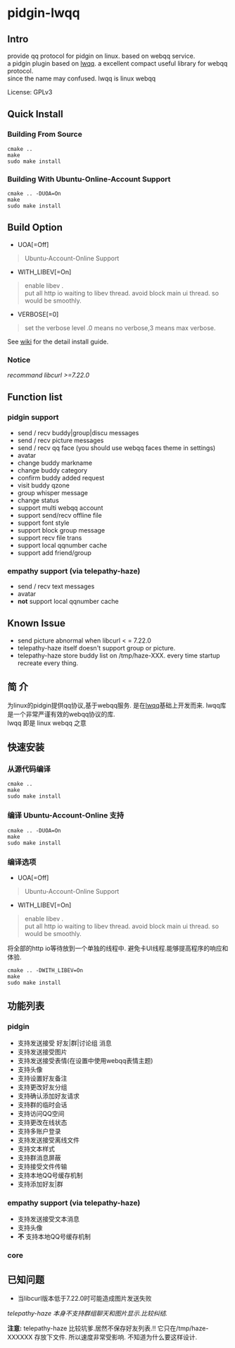 pidgin-lwqq
===========

Intro
-----
 provide qq protocol for pidgin on linux. based on webqq service.  
 a pidgin plugin based on [lwqq](https://github.com/mathslinux/lwqq).
 a excellent compact useful library for webqq protocol.   
 since the name may confused. lwqq is linux webqq

License: GPLv3


Quick Install
-------------

### Building From Source
    cmake .. 
    make
    sudo make install

### Building With Ubuntu-Online-Account Support
    cmake .. -DUOA=On
    make
    sudo make install

Build Option
------------

- UOA[=Off] 
> Ubuntu-Account-Online Support

- WITH_LIBEV[=On]
> enable libev .  
  put all http io waiting to libev thread.
  avoid block main ui thread. so would be smoothly.

- VERBOSE[=0]
> set the verbose level .0 means no verbose,3 means max verbose.

See [wiki](https://github.com/xiehuc/pidgin-lwqq/wiki) for the detail install guide.


### Notice

*recommand libcurl >=7.22.0*

Function list
-------------

### pidgin support

* send / recv buddy|group|discu messages
* send / recv picture messages
* send / recv qq face (you should use webqq faces theme in settings)
* avatar
* change buddy markname
* change buddy category
* confirm buddy added request
* visit buddy qzone
* group whisper message
* change status
* support multi webqq account
* support send/recv offline file
* support font style
* support block group message
* support recv file trans
* support local qqnumber cache
* support add friend/group

### empathy support (via telepathy-haze)

* send / recv text messages
* avatar
* **not** support local qqnumber cache


Known Issue
-----------

* send picture abnormal when libcurl < = 7.22.0
* telepathy-haze itself doesn't support group or picture.
* telepathy-haze store buddy list on /tmp/haze-XXX.
  every time startup recreate every thing.

简  介
-----
为linux的pidgin提供qq协议,基于webqq服务.
是在[lwqq](https://github.com/mathslinux/lwqq)基础上开发而来.
lwqq库是一个非常严谨有效的webqq协议的库.  
lwqq 即是 linux webqq 之意

快速安装
--------

### 从源代码编译

    cmake ..
    make
    sudo make install

### 编译 Ubuntu-Account-Online 支持

    cmake .. -DUOA=On
    make
    sudo make install

### 编译选项
- UOA[=Off] 
> Ubuntu-Account-Online Support

- WITH_LIBEV[=On]
> enable libev .  
  put all http io waiting to libev thread.
  avoid block main ui thread. so would be smoothly.

将全部的http io等待放到一个单独的线程中.
避免卡UI线程.能够提高程序的响应和体验.

    cmake .. -DWITH_LIBEV=On
    make
    sudo make install

功能列表
--------


### pidgin

* 支持发送接受 好友|群|讨论组 消息
* 支持发送接受图片
* 支持发送接受表情(在设置中使用webqq表情主题)
* 支持头像
* 支持设置好友备注
* 支持更改好友分组
* 支持确认添加好友请求
* 支持群的临时会话
* 支持访问QQ空间
* 支持更改在线状态
* 支持多账户登录
* 支持发送接受离线文件
* 支持文本样式
* 支持群消息屏蔽
* 支持接受文件传输
* 支持本地QQ号缓存机制
* 支持添加好友|群

### empathy support (via telepathy-haze)

* 支持发送接受文本消息
* 支持头像
* **不** 支持本地QQ号缓存机制

### core


已知问题
--------

* 当libcurl版本低于7.22.0时可能造成图片发送失败

*telepathy-haze 本身不支持群组聊天和图片显示.比较纠结.*

**注意:**
telepathy-haze 比较坑爹.居然不保存好友列表.!!
它只在/tmp/haze-XXXXXX 存放下文件.
所以速度非常受影响.
不知道为什么要这样设计.


